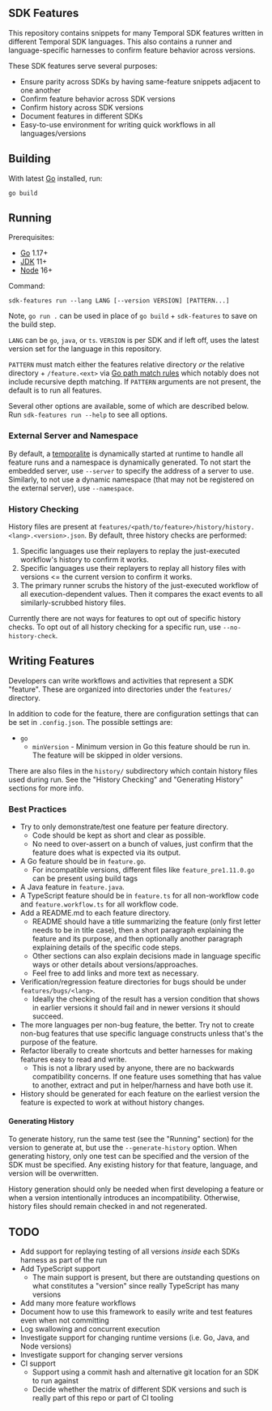## SDK Features

This repository contains snippets for many Temporal SDK features written in different Temporal SDK languages. This also
contains a runner and language-specific harnesses to confirm feature behavior across versions.

These SDK features serve several purposes:

* Ensure parity across SDKs by having same-feature snippets adjacent to one another
* Confirm feature behavior across SDK versions
* Confirm history across SDK versions
* Document features in different SDKs
* Easy-to-use environment for writing quick workflows in all languages/versions

## Building

With latest [Go](https://golang.org/) installed, run:

    go build

## Running

Prerequisites:

* [Go](https://golang.org/) 1.17+
* [JDK](https://adoptium.net/?variant=openjdk11&jvmVariant=hotspot) 11+
* [Node](https://nodejs.org) 16+

Command:

    sdk-features run --lang LANG [--version VERSION] [PATTERN...]

Note, `go run .` can be used in place of `go build` + `sdk-features` to save on the build step.

`LANG` can be `go`, `java`, or `ts`. `VERSION` is per SDK and if left off, uses the latest version set for the language
in this repository.

`PATTERN` must match either the features relative directory _or_ the relative directory + `/feature.<ext>` via
[Go path match rules](https://pkg.go.dev/path#Match) which notably does not include recursive depth matching. If
`PATTERN` arguments are not present, the default is to run all features.

Several other options are available, some of which are described below. Run `sdk-features run --help` to see all
options.

### External Server and Namespace

By default, a [temporalite](https://github.com/DataDog/temporalite) is dynamically started at runtime to handle all
feature runs and a namespace is dynamically generated. To not start the embedded server, use `--server` to specify the
address of a server to use. Similarly, to not use a dynamic namespace (that may not be registered on the external
server), use `--namespace`.

### History Checking

History files are present at `features/<path/to/feature>/history/history.<lang>.<version>.json`. By default, three
history checks are performed:

1. Specific languages use their replayers to replay the just-executed workflow's history to confirm it works.
2. Specific languages use their replayers to replay all history files with versions <= the current version to confirm it
   works.
3. The primary runner scrubs the history of the just-executed workflow of all execution-dependent values. Then it
   compares the exact events to all similarly-scrubbed history files.

Currently there are not ways for features to opt out of specific history checks. To opt out of all history checking for
a specific run, use `--no-history-check`.

## Writing Features

Developers can write workflows and activities that represent a SDK "feature". These are organized into directories under
the `features/` directory.

In addition to code for the feature, there are configuration settings that can be set in `.config.json`. The possible
settings are:

* `go`
  * `minVersion` - Minimum version in Go this feature should be run in. The feature will be skipped in older versions.

There are also files in the `history/` subdirectory which contain history files used during run. See the
"History Checking" and "Generating History" sections for more info.

### Best Practices

* Try to only demonstrate/test one feature per feature directory.
  * Code should be kept as short and clear as possible.
  * No need to over-assert on a bunch of values, just confirm that the feature does what is expected via its output.
* A Go feature should be in `feature.go`.
  * For incompatible versions, different files like `feature_pre1.11.0.go` can be present using build tags
* A Java feature in `feature.java`.
* A TypeScript feature should be in `feature.ts` for all non-workflow code and `feature.workflow.ts` for all workflow
  code.
* Add a README.md to each feature directory.
  * README should have a title summarizing the feature (only first letter needs to be in title case), then a short
    paragraph explaining the feature and its purpose, and then optionally another paragraph explaining details of the
    specific code steps.
  * Other sections can also explain decisions made in language specific ways or other details about versions/approaches.
  * Feel free to add links and more text as necessary.
* Verification/regression feature directories for bugs should be under `features/bugs/<lang>`.
  * Ideally the checking of the result has a version condition that shows in earlier versions it should fail and in
    newer versions it should succeed.
* The more languages per non-bug feature, the better. Try not to create non-bug features that use specific language
  constructs unless that's the purpose of the feature.
* Refactor liberally to create shortcuts and better harnesses for making features easy to read and write.
  * This is not a library used by anyone, there are no backwards compatibility concerns. If one feature uses something
    that has value to another, extract and put in helper/harness and have both use it.
* History should be generated for each feature on the earliest version the feature is expected to work at without
  history changes.

#### Generating History

To generate history, run the same test (see the "Running" section) for the version to generate at, but use the
`--generate-history` option. When generating history, only one test can be specified and the version of the SDK must be
specified. Any existing history for that feature, language, and version will be overwritten.

History generation should only be needed when first developing a feature or when a version intentionally introduces an
incompatibility. Otherwise, history files should remain checked in and not regenerated.

## TODO

* Add support for replaying testing of all versions _inside_ each SDKs harness as part of the run
* Add TypeScript support
  * The main support is present, but there are outstanding questions on what constitutes a "version" since really
    TypeScript has many versions
* Add many more feature workflows
* Document how to use this framework to easily write and test features even when not committing
* Log swallowing and concurrent execution
* Investigate support for changing runtime versions (i.e. Go, Java, and Node versions)
* Investigate support for changing server versions
* CI support
  * Support using a commit hash and alternative git location for an SDK to run against
  * Decide whether the matrix of different SDK versions and such is really part of this repo or part of CI tooling